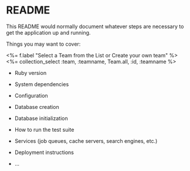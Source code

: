 # README

This README would normally document whatever steps are necessary to get the
application up and running.

Things you may want to cover:

<%= f.label "Select a Team from the List or Create your own team" %>
<%= collection_select :team, :teamname, Team.all, :id, :teamname %> <br>

* Ruby version

* System dependencies

* Configuration

* Database creation

* Database initialization

* How to run the test suite

* Services (job queues, cache servers, search engines, etc.)

* Deployment instructions

* ...
